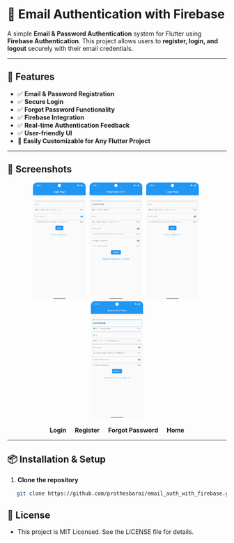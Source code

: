 # 📧 Email Authentication with Firebase

A simple **Email & Password Authentication** system for Flutter using **Firebase Authentication**. This project allows users to **register, login, and logout** securely with their email credentials.

---

## 🚀 Features

- ✅ **Email & Password Registration**
- ✅ **Secure Login**
- ✅ **Forgot Password Functionality**
- ✅ **Firebase Integration**
- ✅ **Real-time Authentication Feedback**
- ✅ **User-friendly UI**
- 🌟 **Easily Customizable for Any Flutter Project**

---

## 📸 Screenshots

<p align="center">
  <img src="assets/images/img_1.png" width="24%" style="margin-right:1%;"/>
  <img src="assets/images/img.png" width="24%" style="margin-right:1%;"/>
  <img src="assets/images/img_1.png" width="24%" style="margin-right:1%;"/>
  <img src="assets/images/img.png" width="24%"/>
</p>

<p align="center">
  <b>Login</b> &nbsp;&nbsp;&nbsp; <b>Register</b> &nbsp;&nbsp;&nbsp; <b>Forgot Password</b> &nbsp;&nbsp;&nbsp; <b>Home</b>
</p>



--- 

## 📦 Installation & Setup

1. **Clone the repository**
```bash
   git clone https://github.com/prothesbarai/email_auth_with_firebase.git
```

## 📜 License
- This project is MIT Licensed. See the LICENSE file for details.